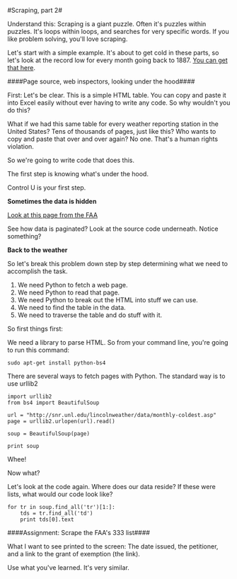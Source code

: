 #Scraping, part 2#

Understand this: Scraping is a giant puzzle. Often it's puzzles within puzzles. It's loops within loops, and searches for very specific words. If you like problem solving, you'll love scraping. 

Let's start with a simple example. It's about to get cold in these parts, so let's look at the record low for every month going back to 1887. [You can get that here](http://snr.unl.edu/lincolnweather/data/monthly-coldest.asp).

####Page source, web inspectors, looking under the hood####

First: Let's be clear. This is a simple HTML table. You can copy and paste it into Excel easily without ever having to write any code. So why wouldn't you do this? 

What if we had this same table for every weather reporting station in the United States? Tens of thousands of pages, just like this? Who wants to copy and paste that over and over again? No one. That's a human rights violation. 

So we're going to write code that does this. 

The first step is knowing what's under the hood. 

Control U is your first step.


**Sometimes the data is hidden**

[Look at this page from the FAA](https://www.faa.gov/uas/legislative_programs/section_333/333_authorizations/)

See how data is paginated? Look at the source code underneath. Notice something?

**Back to the weather**

So let's break this problem down step by step determining what we need to accomplish the task.

1. We need Python to fetch a web page.
2. We need Python to read that page.
3. We need Python to break out the HTML into stuff we can use.
4. We need to find the table in the data.
5. We need to traverse the table and do stuff with it. 

So first things first:

We need a library to parse HTML. So from your command line, you're going to run this command: 

`sudo apt-get install python-bs4`

There are several ways to fetch pages with Python. The standard way is to use urllib2

    import urllib2
    from bs4 import BeautifulSoup

    url = "http://snr.unl.edu/lincolnweather/data/monthly-coldest.asp"  
    page = urllib2.urlopen(url).read()
    
    soup = BeautifulSoup(page)
    
    print soup
    
Whee!

Now what? 

Let's look at the code again. Where does our data reside? If these were lists, what would our code look like?

    for tr in soup.find_all('tr')[1:]:
        tds = tr.find_all('td')
        print tds[0].text
    
    
    
####Assignment: Scrape the FAA's 333 list####

What I want to see printed to the screen: The date issued, the petitioner, and a link to the grant of exemption (the link). 

Use what you've learned. It's very similar. 



